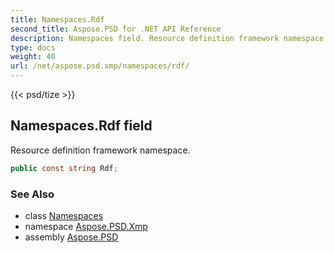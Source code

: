 ```yaml
---
title: Namespaces.Rdf
second_title: Aspose.PSD for .NET API Reference
description: Namespaces field. Resource definition framework namespace
type: docs
weight: 40
url: /net/aspose.psd.xmp/namespaces/rdf/
---
```

{{< psd/tize >}}
## Namespaces.Rdf field

Resource definition framework namespace.

```csharp
public const string Rdf;
```

### See Also

* class [Namespaces](../)
* namespace [Aspose.PSD.Xmp](../../namespaces/)
* assembly [Aspose.PSD](../../../)


